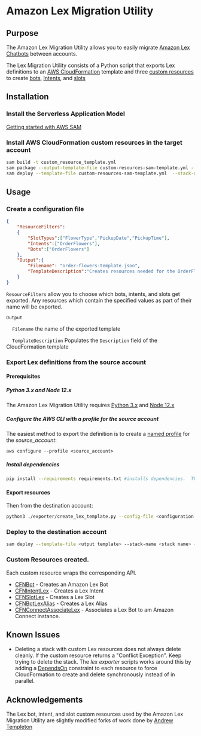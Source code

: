 # Amazon Lex Migration Utility

## Purpose

The Amazon Lex Migration Utility allows you to easily migrate [Amazon Lex Chatbots](https://aws.amazon.com/lex/) between accounts.

The Lex Migration Utility consists of a Python script that exports Lex definitions to an [AWS CloudFormation](https://aws.amazon.com/cloudformation/) template and three [custom resources](https://docs.aws.amazon.com/AWSCloudFormation/latest/UserGuide/template-custom-resources.html) to create [bots](https://github.com/andrew-templeton/cfn-lex-bot), [Intents](https://github.com/andrew-templeton/cfn-lex-intent), and [slots](https://github.com/andrew-templeton/cfn-lex-slot-type)

## Installation

### Install the Serverless Application Model

[Getting started with AWS SAM](https://docs.aws.amazon.com/serverless-application-model/latest/developerguide/serverless-getting-started.html)

### Install AWS CloudFormation custom resources in the target account

``` bash
sam build -t custom_resource_template.yml  
sam package --output-template-file custom-resources-sam-template.yml --resolve-s3
sam deploy --template-file custom-resources-sam-template.yml  --stack-name lex-custom-resources --capabilities "CAPABILITY_NAMED_IAM"
```

## Usage

### Create a configuration file

```json
{
    "ResourceFilters":
    {
        "SlotTypes":["FlowerType","PickupDate","PickupTime"],
        "Intents":["OrderFlowers"],
        "Bots":["OrderFlowers"]
    },
    "Output":{
        "Filename": "order-flowers-template.json",
        "TemplateDescription":"Creates resources needed for the OrderFlowers Sample "
    }
}
```

`ResourceFilters` allow you to choose which bots, intents, and slots get exported.  Any resources which contain the specified values as part of their name will be exported.

`Output`

&nbsp;&nbsp;&nbsp;&nbsp;`Filename` the name of the exported template

&nbsp;&nbsp;&nbsp;&nbsp;`TemplateDescription` Populates the `Description` field of the CloudFormation template

### Export Lex definitions from the source account

#### Prerequisites

##### Python 3.x and Node 12.x

The Amazon Lex Migration Utility requires [Python 3.x](https://www.python.org/downloads/) and [Node 12.x](https://nodejs.org/en/download/)


##### Configure the AWS CLI with a profile for the source account

The easiest method to export the definition is to create a [named profile](https://docs.aws.amazon.com/cli/latest/userguide/cli-configure-profiles.html) for the *source_account*:

`aws configure --profile <source_account>`

##### Install dependencies

```bash
pip install --requirements requirements.txt #installs dependencies.  This only needs to be run the first time.
```

#### Export resources

Then from the destination account:

```bash
python3 ./exporter/create_lex_template.py --config-file <configuration file>  [--profile <source account>]
```

### Deploy to the destination account

```bash
sam deploy --template-file <utput template> --stack-name <stack name> --resolve-s3 --capabilities "CAPABILITY_NAMED_IAM"
```

### Custom Resources created.

Each custom resource wraps the corresponding API.  

- [CFNBot](https://docs.aws.amazon.com/cli/latest/reference/lex-models/put-bot.html) - Creates an Amazon Lex Bot
- [CFNIntentLex](https://docs.aws.amazon.com/cli/latest/reference/lex-models/put-intent.html) - Creates a Lex Intent
- [CFNSlotLex](https://docs.aws.amazon.com/cli/latest/reference/lex-models/put-slot-type.html) - Creates a Lex Slot
- [CFNBotLexAlias](https://docs.aws.amazon.com/cli/latest/reference/lex-models/put-bot-alias.html) - Creates a Lex Alias
- [CFNConnectAssociateLex](https://docs.aws.amazon.com/cli/latest/reference/connect/associate-lex-bot.html) - Associates a Lex Bot to am Amazon Connect instance.

## Known Issues

- Deleting a stack with custom Lex resources does not always delete cleanly. If the custom resource returns a "Conflict Exception". Keep trying to delete the stack.
The *lex exporter* scripts works around this by adding a [DependsOn](https://docs.aws.amazon.com/AWSCloudFormation/latest/UserGuide/aws-attribute-dependson.html) constraint to each resource to force CloudFormation to create and delete synchronously instead of in parallel.


## Acknowledgements

The Lex bot, intent, and slot custom resources used by the Amazon Lex Migration Utility are slightly modified forks of work done by [Andrew Templeton](https://github.com/andrew-templeton)
